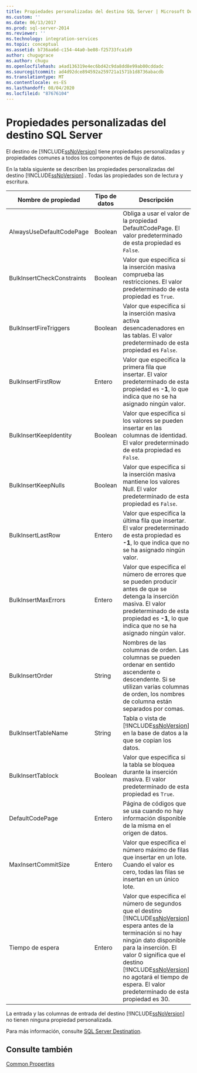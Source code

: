 ```yaml
---
title: Propiedades personalizadas del destino SQL Server | Microsoft Docs
ms.custom: ''
ms.date: 06/13/2017
ms.prod: sql-server-2014
ms.reviewer: ''
ms.technology: integration-services
ms.topic: conceptual
ms.assetid: b736aa6d-c154-44a0-be08-f25733fca1d9
author: chugugrace
ms.author: chugu
ms.openlocfilehash: a4ad136319e4ec6bd42c9da8dd8e99ab00cddadc
ms.sourcegitcommit: ad4d92dce894592a259721a1571b1d8736abacdb
ms.translationtype: MT
ms.contentlocale: es-ES
ms.lasthandoff: 08/04/2020
ms.locfileid: "87676104"
---
```

# <a name="sql-server-destination-custom-properties"></a>Propiedades personalizadas del destino SQL Server
  El destino de [!INCLUDE[ssNoVersion](../../includes/ssnoversion-md.md)] tiene propiedades personalizadas y propiedades comunes a todos los componentes de flujo de datos.  
  
 En la tabla siguiente se describen las propiedades personalizadas del destino [!INCLUDE[ssNoVersion](../../includes/ssnoversion-md.md)] . Todas las propiedades son de lectura y escritura.  
  
|Nombre de propiedad|Tipo de datos|Descripción|  
|-------------------|---------------|-----------------|  
|AlwaysUseDefaultCodePage|Boolean|Obliga a usar el valor de la propiedad DefaultCodePage. El valor predeterminado de esta propiedad es `False`.|  
|BulkInsertCheckConstraints|Boolean|Valor que especifica si la inserción masiva comprueba las restricciones. El valor predeterminado de esta propiedad es `True`.|  
|BulkInsertFireTriggers|Boolean|Valor que especifica si la inserción masiva activa desencadenadores en las tablas. El valor predeterminado de esta propiedad es `False`.|  
|BulkInsertFirstRow|Entero|Valor que especifica la primera fila que insertar. El valor predeterminado de esta propiedad es **-1**, lo que indica que no se ha asignado ningún valor.|  
|BulkInsertKeepIdentity|Boolean|Valor que especifica si los valores se pueden insertar en las columnas de identidad. El valor predeterminado de esta propiedad es `False`.|  
|BulkInsertKeepNulls|Boolean|Valor que especifica si la inserción masiva mantiene los valores Null. El valor predeterminado de esta propiedad es `False`.|  
|BulkInsertLastRow|Entero|Valor que especifica la última fila que insertar. El valor predeterminado de esta propiedad es **-1**, lo que indica que no se ha asignado ningún valor.|  
|BulkInsertMaxErrors|Entero|Valor que especifica el número de errores que se pueden producir antes de que se detenga la inserción masiva. El valor predeterminado de esta propiedad es **-1**, lo que indica que no se ha asignado ningún valor.|  
|BulkInsertOrder|String|Nombres de las columnas de orden. Las columnas se pueden ordenar en sentido ascendente o descendente. Si se utilizan varias columnas de orden, los nombres de columna están separados por comas.|  
|BulkInsertTableName|String|Tabla o vista de [!INCLUDE[ssNoVersion](../../includes/ssnoversion-md.md)] en la base de datos a la que se copian los datos.|  
|BulkInsertTablock|Boolean|Valor que especifica si la tabla se bloquea durante la inserción masiva. El valor predeterminado de esta propiedad es `True`.|  
|DefaultCodePage|Entero|Página de códigos que se usa cuando no hay información disponible de la misma en el origen de datos.|  
|MaxInsertCommitSize|Entero|Valor que especifica el número máximo de filas que insertar en un lote. Cuando el valor es cero, todas las filas se insertan en un único lote.|  
|Tiempo de espera|Entero|Valor que especifica el número de segundos que el destino [!INCLUDE[ssNoVersion](../../includes/ssnoversion-md.md)] espera antes de la terminación si no hay ningún dato disponible para la inserción. El valor 0 significa que el destino [!INCLUDE[ssNoVersion](../../includes/ssnoversion-md.md)] no agotará el tiempo de espera. El valor predeterminado de esta propiedad es 30.|  
  
 La entrada y las columnas de entrada del destino [!INCLUDE[ssNoVersion](../../includes/ssnoversion-md.md)] no tienen ninguna propiedad personalizada.  
  
 Para más información, consulte [SQL Server Destination](sql-server-destination.md).  
  
## <a name="see-also"></a>Consulte también  
 [Common Properties](../common-properties.md)  
  
  
